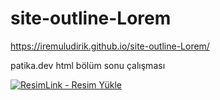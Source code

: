 # site-outline-Lorem
https://iremuludirik.github.io/site-outline-Lorem/

patika.dev html bölüm sonu çalışması

<a href="https://resimlink.com/8gt6sD3U" title="ResimLink - Resim Yükle"><img src="https://r.resimlink.com/8gt6sD3U.jpg" title="ResimLink - Resim Yükle" alt="ResimLink - Resim Yükle"></a>
